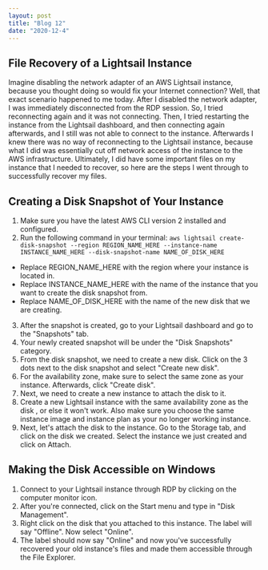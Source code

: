 ```yaml
---
layout: post
title: "Blog 12"
date: "2020-12-4"
---
```


## File Recovery of a Lightsail Instance
Imagine disabling the network adapter of an AWS Lightsail instance, because you thought doing so would fix your Internet connection? Well, that exact scenario happened to me today. After I disabled the network adapter, I was immediately disconnected from the RDP session. So, I tried reconnecting again and it was not connecting. Then, I tried restarting the instance from the Lightsail dashboard, and then connecting again afterwards, and I still was not able to connect to the instance. Afterwards I knew there was no way of reconnecting to the Lightsail instance, because what I did was essentially cut off network access of the instance to the AWS infrastructure. Ultimately, I did have some important files on my instance that I needed to recover, so here are the steps I went through to successfully recover my files.

## Creating a Disk Snapshot of Your Instance
1. Make sure you have the latest AWS CLI version 2 installed and configured.
2. Run the following command in your terminal:
`aws lightsail create-disk-snapshot --region REGION_NAME_HERE --instance-name INSTANCE_NAME_HERE --disk-snapshot-name NAME_OF_DISK_HERE`
- Replace REGION_NAME_HERE with the region where your instance is located in.
- Replace INSTANCE_NAME_HERE with the name of the instance that you want to create the disk snapshot from.
- Replace NAME_OF_DISK_HERE with the name of the new disk that we are creating.
3. After the snapshot is created, go to your Lightsail dashboard and go to the "Snapshots" tab.
4. Your newly created snapshot will be under the "Disk Snapshots" category.
5. From the disk snapshot, we need to create a new disk. Click on the 3 dots next to the disk snapshot and select "Create new disk".
6. For the availability zone, make sure to select the same zone as your instance. Afterwards, click "Create disk".
7. Next, we need to create a new instance to attach the disk to it.
8. Create a new Lightsail instance with the same availability zone as the disk , or else it won't work. Also make sure you choose the same instance image and instance plan as your no longer working instance.
9. Next, let's attach the disk to the instance. Go to the Storage tab, and click on the disk we created. Select the instance we just created and click on Attach. 

## Making the Disk Accessible on Windows
1. Connect to your Lightsail instance through RDP by clicking on the computer monitor icon.
2. After you're connected, click on the Start menu and type in "Disk Management".
3. Right click on the disk that you attached to this instance. The label will say "Offline". Now select "Online".
4. The label should now say "Online" and now you've successfully recovered your old instance's files and made them accessible through the File Explorer.
